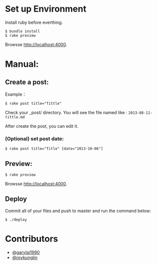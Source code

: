 # Set up Environment

Install ruby before everthing.

```
$ bundle install
$ rake preview
```

Browsse [http://localhost:4000](http://localhost:4000).

# Manual:

## Create a post:

Example：

```
$ rake post title="Tittle"
```
Check your _post/ directory. You will see the file named like : `2013-08-11-tittle.md`

After create the post, you can edit it.

### (Optional) set post date:

```
$ rake post title="Title" [date="2013-10-06"]
```

## Preview:

```
$ rake preview
```

Browsse [http://localhost:4000](http://localhost:4000).

## Deploy

Commit all of your files and push to master and run the command below:
```
$ ./deploy
```

# Contributors

- [@garylai1990](http://github.com/garylai1990)
- [@roykunglin](http://github.com/roykunglin)

